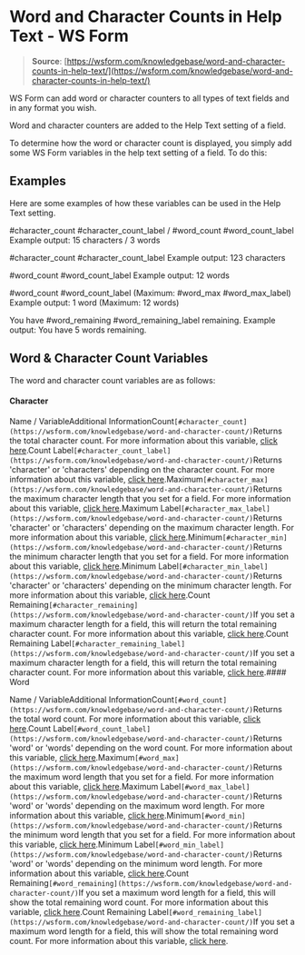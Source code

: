 # Word and Character Counts in Help Text - WS Form

> **Source**: [https://wsform.com/knowledgebase/word-and-character-counts-in-help-text/](https://wsform.com/knowledgebase/word-and-character-counts-in-help-text/)


WS Form can add word or character counters to all types of text fields and in any format you wish.

Word and character counters are added to the Help Text setting of a field.

To determine how the word or character count is displayed, you simply add some WS Form variables in the help text setting of a field. To do this:

## Examples

Here are some examples of how these variables can be used in the Help Text setting.

#character_count #character_count_label / #word_count #word_count_label
Example output: 15 characters / 3 words

#character_count #character_count_label
Example output: 123 characters

#word_count #word_count_label
Example output: 12 words

#word_count #word_count_label (Maximum: #word_max #word_max_label)
Example output: 1 word (Maximum: 12 words)

You have #word_remaining #word_remaining_label remaining.
Example output: You have 5 words remaining.

## Word & Character Count Variables

The word and character count variables are as follows:

#### Character

Name / VariableAdditional InformationCount`[#character_count](https://wsform.com/knowledgebase/word-and-character-count/)`Returns the total character count. For more information about this variable, [click here](https://wsform.com/knowledgebase/word-and-character-count/).Count Label`[#character_count_label](https://wsform.com/knowledgebase/word-and-character-count/)`Returns 'character' or 'characters' depending on the character count. For more information about this variable, [click here](https://wsform.com/knowledgebase/word-and-character-count/).Maximum`[#character_max](https://wsform.com/knowledgebase/word-and-character-count/)`Returns the maximum character length that you set for a field. For more information about this variable, [click here](https://wsform.com/knowledgebase/word-and-character-count/).Maximum Label`[#character_max_label](https://wsform.com/knowledgebase/word-and-character-count/)`Returns 'character' or 'characters' depending on the maximum character length. For more information about this variable, [click here](https://wsform.com/knowledgebase/word-and-character-count/).Minimum`[#character_min](https://wsform.com/knowledgebase/word-and-character-count/)`Returns the minimum character length that you set for a field. For more information about this variable, [click here](https://wsform.com/knowledgebase/word-and-character-count/).Minimum Label`[#character_min_label](https://wsform.com/knowledgebase/word-and-character-count/)`Returns 'character' or 'characters' depending on the minimum character length. For more information about this variable, [click here](https://wsform.com/knowledgebase/word-and-character-count/).Count Remaining`[#character_remaining](https://wsform.com/knowledgebase/word-and-character-count/)`If you set a maximum character length for a field, this will return the total remaining character count. For more information about this variable, [click here](https://wsform.com/knowledgebase/word-and-character-count/).Count Remaining Label`[#character_remaining_label](https://wsform.com/knowledgebase/word-and-character-count/)`If you set a maximum character length for a field, this will return the total remaining character count. For more information about this variable, [click here](https://wsform.com/knowledgebase/word-and-character-count/).#### Word

Name / VariableAdditional InformationCount`[#word_count](https://wsform.com/knowledgebase/word-and-character-count/)`Returns the total word count. For more information about this variable, [click here](https://wsform.com/knowledgebase/word-and-character-count/).Count Label`[#word_count_label](https://wsform.com/knowledgebase/word-and-character-count/)`Returns 'word' or 'words' depending on the word count. For more information about this variable, [click here](https://wsform.com/knowledgebase/word-and-character-count/).Maximum`[#word_max](https://wsform.com/knowledgebase/word-and-character-count/)`Returns the maximum word length that you set for a field. For more information about this variable, [click here](https://wsform.com/knowledgebase/word-and-character-count/).Maximum Label`[#word_max_label](https://wsform.com/knowledgebase/word-and-character-count/)`Returns 'word' or 'words' depending on the maximum word length. For more information about this variable, [click here](https://wsform.com/knowledgebase/word-and-character-count/).Minimum`[#word_min](https://wsform.com/knowledgebase/word-and-character-count/)`Returns the minimum word length that you set for a field. For more information about this variable, [click here](https://wsform.com/knowledgebase/word-and-character-count/).Minimum Label`[#word_min_label](https://wsform.com/knowledgebase/word-and-character-count/)`Returns 'word' or 'words' depending on the minimum word length. For more information about this variable, [click here](https://wsform.com/knowledgebase/word-and-character-count/).Count Remaining`[#word_remaining](https://wsform.com/knowledgebase/word-and-character-count/)`If you set a maximum word length for a field, this will show the total remaining word count. For more information about this variable, [click here](https://wsform.com/knowledgebase/word-and-character-count/).Count Remaining Label`[#word_remaining_label](https://wsform.com/knowledgebase/word-and-character-count/)`If you set a maximum word length for a field, this will show the total remaining word count. For more information about this variable, [click here](https://wsform.com/knowledgebase/word-and-character-count/).
